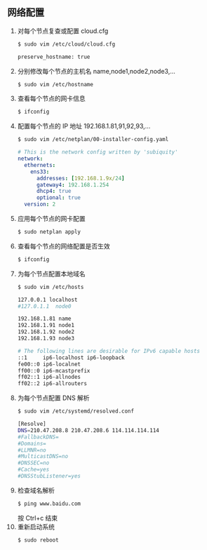 
## 网络配置

1. 对每个节点复查或配置 cloud.cfg
    ```bash
    $ sudo vim /etc/cloud/cloud.cfg
    ```
    ```bash {.line-numbers}
    preserve_hostname: true
    ```
2. 分别修改每个节点的主机名 name,node1,node2,node3,...
	```bash
	$ sudo vim /etc/hostname
	```
3. 查看每个节点的网卡信息
    ```bash
	$ ifconfig
	```
4. 配置每个节点的 IP 地址 192.168.1.81,91,92,93,...
    ```bash
	$ sudo vim /etc/netplan/00-installer-config.yaml
	```
    ```yaml {.line-numbers}
    # This is the network config written by 'subiquity'
    network:
      ethernets:
        ens33:
          addresses: [192.168.1.9x/24]
          gateway4: 192.168.1.254
          dhcp4: true
          optional: true
      version: 2
    ```
5. 应用每个节点的网卡配置
    ```bash
	$ sudo netplan apply
	```
6. 查看每个节点的网络配置是否生效
    ```bash
	$ ifconfig
	```
7. 为每个节点配置本地域名
    ```bash
    $ sudo vim /etc/hosts
    ```
    ```bash {.line-numbers}
    127.0.0.1 localhost
    #127.0.1.1  node0

    192.168.1.81 name
    192.168.1.91 node1
    192.168.1.92 node2
    192.168.1.93 node3

    # The following lines are desirable for IPv6 capable hosts
    ::1     ip6-localhost ip6-loopback
    fe00::0 ip6-localnet
    ff00::0 ip6-mcastprefix
    ff02::1 ip6-allnodes
    ff02::2 ip6-allrouters
    ```
8. 为每个节点配置 DNS 解析
    ```bash
    $ sudo vim /etc/systemd/resolved.conf
    ```
    ```bash {.line-numbers}
    [Resolve]
    DNS=210.47.208.8 210.47.208.6 114.114.114.114
    #FallbackDNS=
    #Domains=
    #LLMNR=no
    #MulticastDNS=no
    #DNSSEC=no
    #Cache=yes
    #DNSStubListener=yes
    ```
9. 检查域名解析
    ```bash
    $ ping www.baidu.com
    ```
    按 Ctrl+c 结束
10. 重新启动系统
    ```bash
    $ sudo reboot
    ```